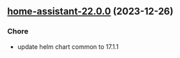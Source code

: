 ## [home-assistant-22.0.0](https://github.com/cyr-ius/truenas-charts/compare/home-assistant-21.0.8...home-assistant-22.0.0) (2023-12-26)

### Chore

- update helm chart common to 17.1.1
